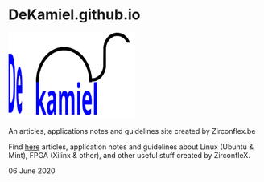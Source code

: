 # DeKamiel.github.io

<img src="Figures/Kamiel_3 .svg" alt="Kamiel_3" style="width:50%;" /> 

An articles, applications notes and guidelines site created by Zirconflex.be

Find [here]( https://zirconflex.github.io/DeKamiel/.) articles, application notes and guidelines about Linux (Ubuntu & Mint), FPGA (Xilinx & other), and other useful stuff created by ZirconfleX.

06 June 2020
